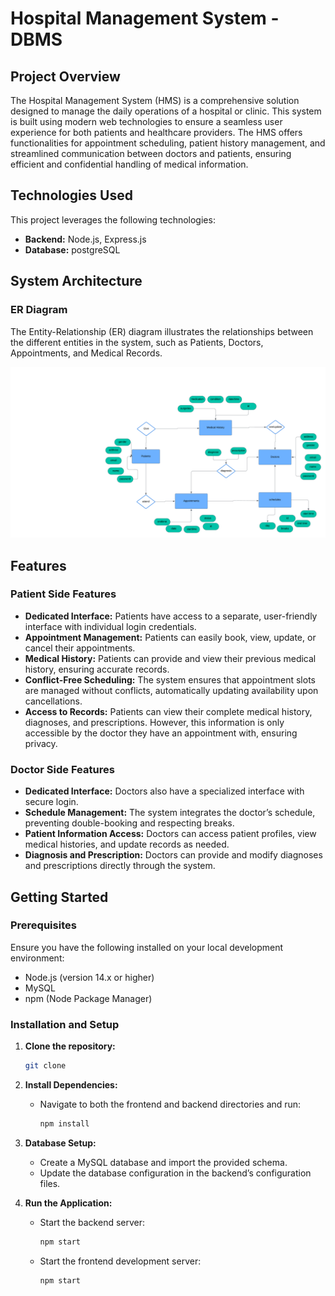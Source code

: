 # Hospital Management System - DBMS

## Project Overview

The Hospital Management System (HMS) is a comprehensive solution designed to manage the daily operations of a hospital or clinic. This system is built using modern web technologies to ensure a seamless user experience for both patients and healthcare providers. The HMS offers functionalities for appointment scheduling, patient history management, and streamlined communication between doctors and patients, ensuring efficient and confidential handling of medical information.

## Technologies Used

This project leverages the following technologies:

- **Backend:** Node.js, Express.js
- **Database:** postgreSQL

## System Architecture

### ER Diagram

The Entity-Relationship (ER) diagram illustrates the relationships between the different entities in the system, such as Patients, Doctors, Appointments, and Medical Records.

![ER Diagram](./Flowchart.png)

## Features

### Patient Side Features

- **Dedicated Interface:** Patients have access to a separate, user-friendly interface with individual login credentials.
- **Appointment Management:** Patients can easily book, view, update, or cancel their appointments.
- **Medical History:** Patients can provide and view their previous medical history, ensuring accurate records.
- **Conflict-Free Scheduling:** The system ensures that appointment slots are managed without conflicts, automatically updating availability upon cancellations.
- **Access to Records:** Patients can view their complete medical history, diagnoses, and prescriptions. However, this information is only accessible by the doctor they have an appointment with, ensuring privacy.

### Doctor Side Features

- **Dedicated Interface:** Doctors also have a specialized interface with secure login.
- **Schedule Management:** The system integrates the doctor’s schedule, preventing double-booking and respecting breaks.
- **Patient Information Access:** Doctors can access patient profiles, view medical histories, and update records as needed.
- **Diagnosis and Prescription:** Doctors can provide and modify diagnoses and prescriptions directly through the system.

## Getting Started

### Prerequisites

Ensure you have the following installed on your local development environment:

- Node.js (version 14.x or higher)
- MySQL 
- npm (Node Package Manager)

### Installation and Setup

1. **Clone the repository:**
    ```bash
    git clone 
    ```
2. **Install Dependencies:**
   - Navigate to both the frontend and backend directories and run:
     ```bash
     npm install
     ```

3. **Database Setup:**
   - Create a MySQL database and import the provided schema.
   - Update the database configuration in the backend’s configuration files.

4. **Run the Application:**
   - Start the backend server:
     ```bash
     npm start
     ```
   - Start the frontend development server:
     ```bash
     npm start
     ```

